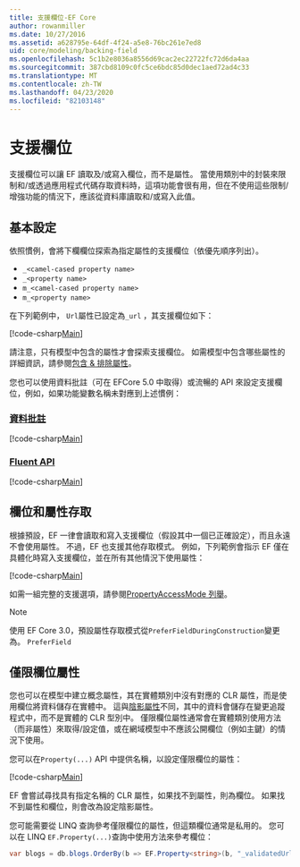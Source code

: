 ```yaml
---
title: 支援欄位-EF Core
author: rowanmiller
ms.date: 10/27/2016
ms.assetid: a628795e-64df-4f24-a5e8-76bc261e7ed8
uid: core/modeling/backing-field
ms.openlocfilehash: 5c1b2e8036a8556d69cac2ec22722fc72d6da4aa
ms.sourcegitcommit: 387cbd8109c0fc5ce6bdc85d0dec1aed72ad4c33
ms.translationtype: MT
ms.contentlocale: zh-TW
ms.lasthandoff: 04/23/2020
ms.locfileid: "82103148"
---
```

# <a name="backing-fields"></a>支援欄位

支援欄位可以讓 EF 讀取及/或寫入欄位，而不是屬性。 當使用類別中的封裝來限制和/或透過應用程式代碼存取資料時，這項功能會很有用，但在不使用這些限制/增強功能的情況下，應該從資料庫讀取和/或寫入此值。

## <a name="basic-configuration"></a>基本設定

依照慣例，會將下欄欄位探索為指定屬性的支援欄位（依優先順序列出）。 

* `_<camel-cased property name>`
* `_<property name>`
* `m_<camel-cased property name>`
* `m_<property name>`

在下列範例中， `Url`屬性已設定為`_url` ，其支援欄位如下：

[!code-csharp[Main](../../../samples/core/Modeling/Conventions/BackingField.cs#Sample)]

請注意，只有模型中包含的屬性才會探索支援欄位。 如需模型中包含哪些屬性的詳細資訊，請參閱[包含 & 排除屬性](included-properties.md)。

您也可以使用資料批註（可在 EFCore 5.0 中取得）或流暢的 API 來設定支援欄位，例如，如果功能變數名稱未對應到上述慣例：

### <a name="data-annotations"></a>[資料批註](#tab/data-annotations)

[!code-csharp[Main](../../../samples/core/Modeling/DataAnnotations/BackingField.cs?name=BackingField&highlight=7)]

### <a name="fluent-api"></a>[Fluent API](#tab/fluent-api)

[!code-csharp[Main](../../../samples/core/Modeling/FluentAPI/BackingField.cs?name=BackingField&highlight=5)]

## <a name="field-and-property-access"></a>欄位和屬性存取

根據預設，EF 一律會讀取和寫入支援欄位（假設其中一個已正確設定），而且永遠不會使用屬性。 不過，EF 也支援其他存取模式。 例如，下列範例會指示 EF 僅在具體化時寫入支援欄位，並在所有其他情況下使用屬性：

[!code-csharp[Main](../../../samples/core/Modeling/FluentAPI/BackingFieldAccessMode.cs?name=BackingFieldAccessMode&highlight=6)]

如需一組完整的支援選項，請參閱[PropertyAccessMode 列舉](https://docs.microsoft.com/dotnet/api/microsoft.entityframeworkcore.propertyaccessmode)。

> [!NOTE]
> 使用 EF Core 3.0，預設屬性存取模式從`PreferFieldDuringConstruction`變更為。 `PreferField`

## <a name="field-only-properties"></a>僅限欄位屬性

您也可以在模型中建立概念屬性，其在實體類別中沒有對應的 CLR 屬性，而是使用欄位將資料儲存在實體中。 這與[陰影屬性](shadow-properties.md)不同，其中的資料會儲存在變更追蹤程式中，而不是實體的 CLR 型別中。 僅限欄位屬性通常會在實體類別使用方法（而非屬性）來取得/設定值，或在網域模型中不應該公開欄位（例如主鍵）的情況下使用。

您可以在`Property(...)` API 中提供名稱，以設定僅限欄位的屬性：

[!code-csharp[Main](../../../samples/core/Modeling/FluentAPI/BackingFieldNoProperty.cs#Sample)]

EF 會嘗試尋找具有指定名稱的 CLR 屬性，如果找不到屬性，則為欄位。 如果找不到屬性和欄位，則會改為設定陰影屬性。

您可能需要從 LINQ 查詢參考僅限欄位的屬性，但這類欄位通常是私用的。 您可以在 LINQ `EF.Property(...)`查詢中使用方法來參考欄位：

``` csharp
var blogs = db.blogs.OrderBy(b => EF.Property<string>(b, "_validatedUrl"));
```
